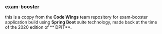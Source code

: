 ### exam-booster

this is a coppy from the **Code Wings** team repository for exam-booster application build using **Spring Boot** suite technology, made back at the time of the 2020 edition of ** DPIT**.
